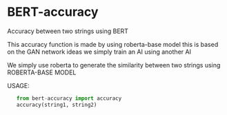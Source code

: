 # BERT-accuracy
Accuracy between two strings using BERT

This accuracy function is made by using roberta-base model
this is based on the GAN network ideas we simply train an AI using another AI

We simply use roberta to generate the similarity between two strings using ROBERTA-BASE MODEL
  
USAGE:
```python
   from bert-accuracy import accuracy
   accuracy(string1, string2)
```
